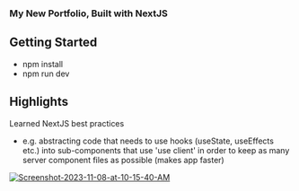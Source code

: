 ### My New Portfolio, Built with NextJS

## Getting Started
- npm install <br>
- npm run dev

## Highlights
Learned NextJS best practices 
- e.g. abstracting code that needs to use hooks (useState, useEffects etc.) into sub-components that use 'use client' in order to keep as many server component files as possible (makes app faster)


<a href="https://ibb.co/2Kth6QL"><img src="https://i.ibb.co/KyqhGkQ/Screenshot-2023-11-08-at-10-15-40-AM.png" alt="Screenshot-2023-11-08-at-10-15-40-AM" border="0"></a>
